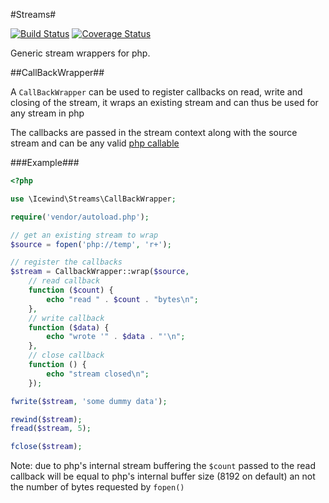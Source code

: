 #Streams#

[![Build Status](https://travis-ci.org/icewind1991/Streams.svg?branch=master)](https://travis-ci.org/icewind1991/Streams)
[![Coverage Status](https://img.shields.io/coveralls/icewind1991/Streams.svg)](https://coveralls.io/r/icewind1991/Streams?branch=master)

Generic stream wrappers for php.

##CallBackWrapper##

A `CallBackWrapper` can be used to register callbacks on read, write and closing of the stream,
it wraps an existing stream and can thus be used for any stream in php

The callbacks are passed in the stream context along with the source stream
and can be any valid [php callable](http://php.net/manual/en/language.types.callable.php)

###Example###
```php
<?php

use \Icewind\Streams\CallBackWrapper;

require('vendor/autoload.php');

// get an existing stream to wrap
$source = fopen('php://temp', 'r+');

// register the callbacks
$stream = CallbackWrapper::wrap($source,
	// read callback
	function ($count) {
		echo "read " . $count . "bytes\n";
	},
	// write callback
	function ($data) {
		echo "wrote '" . $data . "'\n";
	},
	// close callback
	function () {
		echo "stream closed\n";
	});

fwrite($stream, 'some dummy data');

rewind($stream);
fread($stream, 5);

fclose($stream);
```

Note: due to php's internal stream buffering the `$count` passed to the read callback
will be equal to php's internal buffer size (8192 on default) an not the number of bytes
requested by `fopen()`
